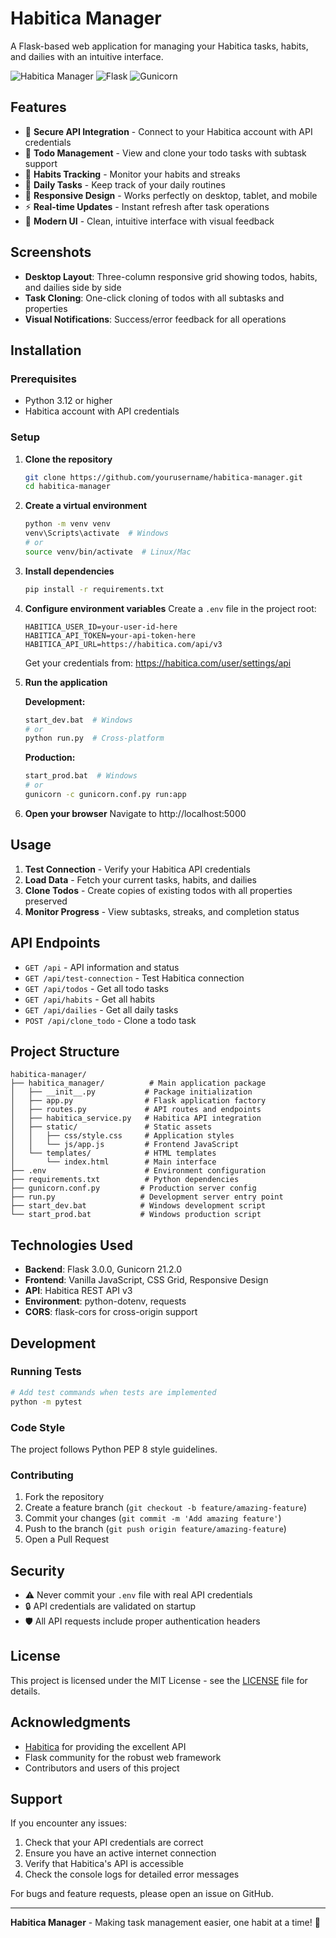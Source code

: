 # Habitica Manager

A Flask-based web application for managing your Habitica tasks, habits, and dailies with an intuitive interface.

![Habitica Manager](https://img.shields.io/badge/Python-3.12+-blue.svg)
![Flask](https://img.shields.io/badge/Flask-3.0.0-green.svg)
![Gunicorn](https://img.shields.io/badge/Gunicorn-21.2.0-red.svg)

## Features

- 🔐 **Secure API Integration** - Connect to your Habitica account with API credentials
- 📝 **Todo Management** - View and clone your todo tasks with subtask support
- 🔄 **Habits Tracking** - Monitor your habits and streaks
- 📅 **Daily Tasks** - Keep track of your daily routines
- 📱 **Responsive Design** - Works perfectly on desktop, tablet, and mobile
- ⚡ **Real-time Updates** - Instant refresh after task operations
- 🎨 **Modern UI** - Clean, intuitive interface with visual feedback

## Screenshots

- **Desktop Layout**: Three-column responsive grid showing todos, habits, and dailies side by side
- **Task Cloning**: One-click cloning of todos with all subtasks and properties
- **Visual Notifications**: Success/error feedback for all operations

## Installation

### Prerequisites

- Python 3.12 or higher
- Habitica account with API credentials

### Setup

1. **Clone the repository**
   ```bash
   git clone https://github.com/yourusername/habitica-manager.git
   cd habitica-manager
   ```

2. **Create a virtual environment**
   ```bash
   python -m venv venv
   venv\Scripts\activate  # Windows
   # or
   source venv/bin/activate  # Linux/Mac
   ```

3. **Install dependencies**
   ```bash
   pip install -r requirements.txt
   ```

4. **Configure environment variables**
   Create a `.env` file in the project root:
   ```env
   HABITICA_USER_ID=your-user-id-here
   HABITICA_API_TOKEN=your-api-token-here
   HABITICA_API_URL=https://habitica.com/api/v3
   ```

   Get your credentials from: https://habitica.com/user/settings/api

5. **Run the application**
   
   **Development:**
   ```bash
   start_dev.bat  # Windows
   # or
   python run.py  # Cross-platform
   ```
   
   **Production:**
   ```bash
   start_prod.bat  # Windows
   # or
   gunicorn -c gunicorn.conf.py run:app
   ```

6. **Open your browser**
   Navigate to http://localhost:5000

## Usage

1. **Test Connection** - Verify your Habitica API credentials
2. **Load Data** - Fetch your current tasks, habits, and dailies
3. **Clone Todos** - Create copies of existing todos with all properties preserved
4. **Monitor Progress** - View subtasks, streaks, and completion status

## API Endpoints

- `GET /api` - API information and status
- `GET /api/test-connection` - Test Habitica connection
- `GET /api/todos` - Get all todo tasks
- `GET /api/habits` - Get all habits
- `GET /api/dailies` - Get all daily tasks
- `POST /api/clone_todo` - Clone a todo task

## Project Structure

```
habitica-manager/
├── habitica_manager/          # Main application package
│   ├── __init__.py           # Package initialization
│   ├── app.py                # Flask application factory
│   ├── routes.py             # API routes and endpoints
│   ├── habitica_service.py   # Habitica API integration
│   ├── static/               # Static assets
│   │   ├── css/style.css     # Application styles
│   │   └── js/app.js         # Frontend JavaScript
│   └── templates/            # HTML templates
│       └── index.html        # Main interface
├── .env                      # Environment configuration
├── requirements.txt          # Python dependencies
├── gunicorn.conf.py         # Production server config
├── run.py                   # Development server entry point
├── start_dev.bat            # Windows development script
└── start_prod.bat           # Windows production script
```

## Technologies Used

- **Backend**: Flask 3.0.0, Gunicorn 21.2.0
- **Frontend**: Vanilla JavaScript, CSS Grid, Responsive Design
- **API**: Habitica REST API v3
- **Environment**: python-dotenv, requests
- **CORS**: flask-cors for cross-origin support

## Development

### Running Tests
```bash
# Add test commands when tests are implemented
python -m pytest
```

### Code Style
The project follows Python PEP 8 style guidelines.

### Contributing

1. Fork the repository
2. Create a feature branch (`git checkout -b feature/amazing-feature`)
3. Commit your changes (`git commit -m 'Add amazing feature'`)
4. Push to the branch (`git push origin feature/amazing-feature`)
5. Open a Pull Request

## Security

- ⚠️ Never commit your `.env` file with real API credentials
- 🔒 API credentials are validated on startup
- 🛡️ All API requests include proper authentication headers

## License

This project is licensed under the MIT License - see the [LICENSE](LICENSE) file for details.

## Acknowledgments

- [Habitica](https://habitica.com) for providing the excellent API
- Flask community for the robust web framework
- Contributors and users of this project

## Support

If you encounter any issues:

1. Check that your API credentials are correct
2. Ensure you have an active internet connection
3. Verify that Habitica's API is accessible
4. Check the console logs for detailed error messages

For bugs and feature requests, please open an issue on GitHub.

---

**Habitica Manager** - Making task management easier, one habit at a time! 🚀

